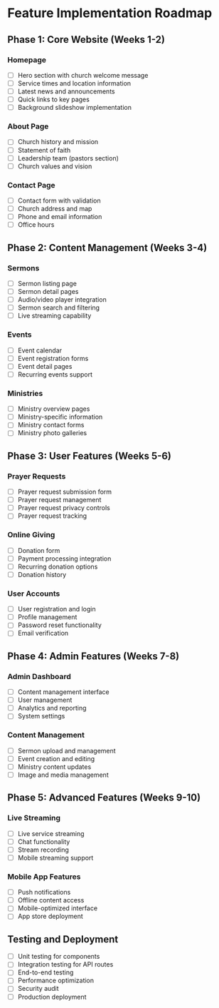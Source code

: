 # Feature Implementation Roadmap

## Phase 1: Core Website (Weeks 1-2)
### Homepage
- [ ] Hero section with church welcome message
- [ ] Service times and location information
- [ ] Latest news and announcements
- [ ] Quick links to key pages
- [ ] Background slideshow implementation

### About Page
- [ ] Church history and mission
- [ ] Statement of faith
- [ ] Leadership team (pastors section)
- [ ] Church values and vision

### Contact Page
- [ ] Contact form with validation
- [ ] Church address and map
- [ ] Phone and email information
- [ ] Office hours

## Phase 2: Content Management (Weeks 3-4)
### Sermons
- [ ] Sermon listing page
- [ ] Sermon detail pages
- [ ] Audio/video player integration
- [ ] Sermon search and filtering
- [ ] Live streaming capability

### Events
- [ ] Event calendar
- [ ] Event registration forms
- [ ] Event detail pages
- [ ] Recurring events support

### Ministries
- [ ] Ministry overview pages
- [ ] Ministry-specific information
- [ ] Ministry contact forms
- [ ] Ministry photo galleries

## Phase 3: User Features (Weeks 5-6)
### Prayer Requests
- [ ] Prayer request submission form
- [ ] Prayer request management
- [ ] Prayer request privacy controls
- [ ] Prayer request tracking

### Online Giving
- [ ] Donation form
- [ ] Payment processing integration
- [ ] Recurring donation options
- [ ] Donation history

### User Accounts
- [ ] User registration and login
- [ ] Profile management
- [ ] Password reset functionality
- [ ] Email verification

## Phase 4: Admin Features (Weeks 7-8)
### Admin Dashboard
- [ ] Content management interface
- [ ] User management
- [ ] Analytics and reporting
- [ ] System settings

### Content Management
- [ ] Sermon upload and management
- [ ] Event creation and editing
- [ ] Ministry content updates
- [ ] Image and media management

## Phase 5: Advanced Features (Weeks 9-10)
### Live Streaming
- [ ] Live service streaming
- [ ] Chat functionality
- [ ] Stream recording
- [ ] Mobile streaming support

### Mobile App Features
- [ ] Push notifications
- [ ] Offline content access
- [ ] Mobile-optimized interface
- [ ] App store deployment

## Testing and Deployment
- [ ] Unit testing for components
- [ ] Integration testing for API routes
- [ ] End-to-end testing
- [ ] Performance optimization
- [ ] Security audit
- [ ] Production deployment

